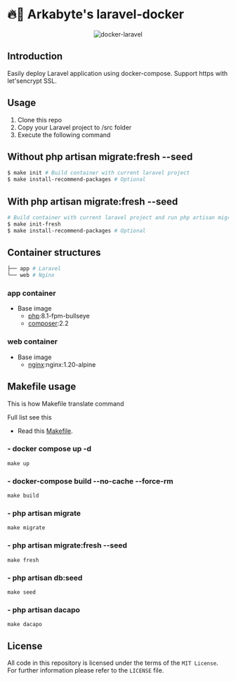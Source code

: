 # 🔥🐳 Arkabyte's laravel-docker 

<p align="center">
    <img src="https://user-images.githubusercontent.com/35098175/145682384-0f531ede-96e0-44c3-a35e-32494bd9af42.png" alt="docker-laravel">
</p>

## Introduction

Easily deploy Laravel application using docker-compose. Support https with let'sencrypt SSL.

## Usage

1. Clone this repo
2. Copy your Laravel project to /src folder
3. Execute the following command

## Without php artisan migrate:fresh --seed

```bash
$ make init # Build container with current laravel project
$ make install-recommend-packages # Optional
```

## With php artisan migrate:fresh --seed
```bash
# Build container with current laravel project and run php artisan migrate:fresh --seed
$ make init-fresh 
$ make install-recommend-packages # Optional
```

## Container structures

```bash
├── app # Laravel
└── web # Nginx
```

### app container

- Base image
  - [php](https://hub.docker.com/_/php):8.1-fpm-bullseye
  - [composer](https://hub.docker.com/_/composer):2.2

### web container

- Base image
  - [nginx](https://hub.docker.com/_/nginx):nginx:1.20-alpine



## Makefile usage

This is how Makefile translate command

Full list see this 

- Read this [Makefile](https://github.com/Arkabyte-Teknologi/laravel-docker/blob/main/Makefile).

### - docker compose up -d 

```
make up
```

### - docker-compose build --no-cache --force-rm

```
make build
```

### - php artisan migrate

```
make migrate
```

### - php artisan migrate:fresh --seed

```
make fresh
```

### - php artisan db:seed

```
make seed
```

### - php artisan dacapo

```
make dacapo
```

## License
All code in this repository is licensed under the terms of the `MIT License`. For further information please refer to the `LICENSE` file.